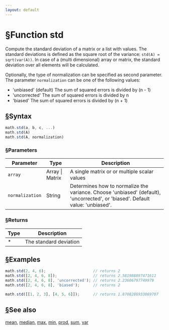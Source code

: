```yaml
---
layout: default
---
```


<h1 id="function-std"><a href="#function-std">&sect;</a>Function std</h1>

Compute the standard deviation of a matrix or a  list with values.
The standard deviations is defined as the square root of the variance:
`std(A) = sqrt(var(A))`.
In case of a (multi dimensional) array or matrix, the standard deviation
over all elements will be calculated.

Optionally, the type of normalization can be specified as second
parameter. The parameter `normalization` can be one of the following values:

- 'unbiased' (default) The sum of squared errors is divided by (n - 1)
- 'uncorrected'        The sum of squared errors is divided by n
- 'biased'             The sum of squared errors is divided by (n + 1)


<h2 id="syntax"><a href="#syntax">&sect;</a>Syntax</h2>

```js
math.std(a, b, c, ...)
math.std(A)
math.std(A, normalization)
```

<h3 id="parameters"><a href="#parameters">&sect;</a>Parameters</h3>

Parameter | Type | Description
--------- | ---- | -----------
`array` | Array &#124; Matrix |  A single matrix or or multiple scalar values
`normalization` | String |  Determines how to normalize the variance. Choose 'unbiased' (default), 'uncorrected', or 'biased'. Default value: 'unbiased'.

<h3 id="returns"><a href="#returns">&sect;</a>Returns</h3>

Type | Description
---- | -----------
* | The standard deviation


<h2 id="examples"><a href="#examples">&sect;</a>Examples</h2>

```js
math.std(2, 4, 6);                     // returns 2
math.std([2, 4, 6, 8]);                // returns 2.581988897471611
math.std([2, 4, 6, 8], 'uncorrected'); // returns 2.23606797749979
math.std([2, 4, 6, 8], 'biased');      // returns 2

math.std([[1, 2, 3], [4, 5, 6]]);      // returns 1.8708286933869707
```


<h2 id="see-also"><a href="#see-also">&sect;</a>See also</h2>

[mean](mean.html),
[median](median.html),
[max](max.html),
[min](min.html),
[prod](prod.html),
[sum](sum.html),
[var](var.html)


<!-- Note: This file is automatically generated from source code comments. Changes made in this file will be overridden. -->
